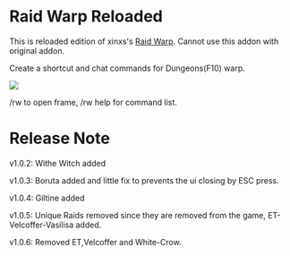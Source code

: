 # Raid Warp Reloaded

This is reloaded edition of xinxs's [Raid Warp](https://github.com/xinxs/ToS-Addons/tree/master/raidwarp).
Cannot use this addon with original addon.


Create a shortcut and chat commands for Dungeons(F10) warp. 

![](https://i.imgur.com/YnAbiwo.png)

/rw to open frame, /rw help for command list.

# Release Note

v1.0.2: Withe Witch added

v1.0.3: Boruta added and little fix to prevents the ui closing by ESC press.

v1.0.4: Giltine added

v1.0.5: Unique Raids removed since they are removed from the game, ET-Velcoffer-Vasilisa added.

v1.0.6: Removed ET,Velcoffer and White-Crow.